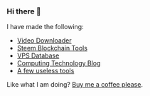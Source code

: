 ### Hi there 👋
I have made the following:
- [Video Downloader](https://weibomiaopai.com)
- [Steem Blockchain Tools](https://steemyy.com)
- [VPS Database](https://anothervps.com/vps-database/)
- [Computing Technology Blog](https://helloacm.com)
- [A few useless tools](https://helloacm.com/tools/)

Like what I am doing? [Buy me a coffee please](https://helloacm.com/out/buymecoffee).
